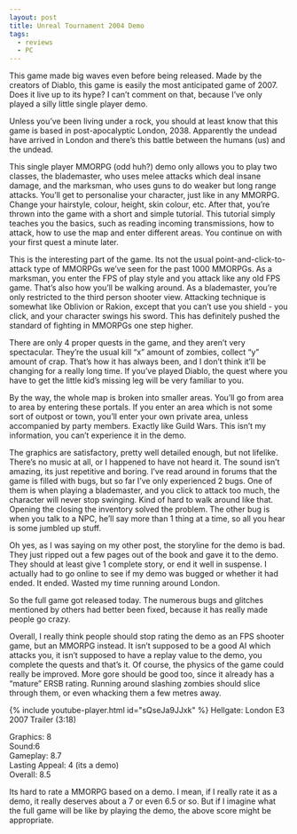 ```yaml
---
layout: post
title: Unreal Tournament 2004 Demo
tags:
  - reviews
  - PC
---
```


This game made big waves even before being released. Made by the creators of Diablo, this game is easily the most anticipated game of 2007. Does it live up to its hype? I can’t comment on that, because I’ve only played a silly little single player demo.

Unless you’ve been living under a rock, you should at least know that this game is based in post-apocalyptic London, 2038. Apparently the undead have arrived in London and there’s this battle between the humans (us) and the undead.

This single player MMORPG (odd huh?) demo only allows you to play two classes, the blademaster, who uses melee attacks which deal insane damage, and the marksman, who uses guns to do weaker but long range attacks. You’ll get to personalise your character, just like in any MMORPG. Change your hairstyle, colour, height, skin colour, etc. After that, you’re thrown into the game with a short and simple tutorial. This tutorial simply teaches you the basics, such as reading incoming transmissions, how to attack, how to use the map and enter different areas. You continue on with your first quest a minute later.

This is the interesting part of the game. Its not the usual point-and-click-to-attack type of MMORPGs we’ve seen for the past 1000 MMORPGs. As a marksman, you enter the FPS of play style and you attack like any old FPS game. That’s also how you’ll be walking around. As a blademaster, you’re only restricted to the third person shooter view. Attacking technique is somewhat like Oblivion or Rakion, except that you can’t use you shield - you click, and your character swings his sword. This has definitely pushed the standard of fighting in MMORPGs one step higher.

There are only 4 proper quests in the game, and they aren’t very spectacular. They’re the usual kill “x” amount of zombies, collect “y” amount of crap. That’s how it has always been, and I don’t think it’ll be changing for a really long time. If you’ve played Diablo, the quest where you have to get the little kid’s missing leg will be very familiar to you.

By the way, the whole map is broken into smaller areas. You’ll go from area to area by entering these portals. If you enter an area which is not some sort of outpost or town, you’ll enter your own private area, unless accompanied by party members. Exactly like Guild Wars. This isn’t my information, you can’t experience it in the demo.

The graphics are satisfactory, pretty well detailed enough, but not lifelike. There’s no music at all, or I happened to have not heard it. The sound isn’t amazing, its just repetitive and boring. I’ve read around in forums that the game is filled with bugs, but so far I’ve only experienced 2 bugs. One of them is when playing a blademaster, and you click to attack too much, the character will never stop swinging. Kind of hard to walk around like that. Opening the closing the inventory solved the problem. The other bug is when you talk to a NPC, he’ll say more than 1 thing at a time, so all you hear is some jumbled up stuff.

Oh yes, as I was saying on my other post, the storyline for the demo is bad. They just ripped out a few pages out of the book and gave it to the demo. They should at least give 1 complete story, or end it well in suspense. I actually had to go online to see if my demo was bugged or whether it had ended. It ended. Wasted my time running around London.

So the full game got released today. The numerous bugs and glitches mentioned by others had better been fixed, because it has really made people go crazy.

Overall, I really think people should stop rating the demo as an FPS shooter game, but an MMORPG instead. It isn’t supposed to be a good AI which attacks you, it isn’t supposed to have a replay value to the demo, you complete the quests and that’s it. Of course, the physics of the game could really be improved. More gore should be good too, since it already has a “mature” ERSB rating. Running around slashing zombies should slice through them, or even whacking them a few metres away.

{% include youtube-player.html id="sQseJa9JJxk" %}
Hellgate: London E3 2007 Trailer (3:18)

Graphics: 8<br />
Sound:6<br />
Gameplay: 8.7<br />
Lasting Appeal: 4 (its a demo)<br />
Overall: 8.5

Its hard to rate a MMORPG based on a demo. I mean, if I really rate it as a demo, it really deserves about a 7 or even 6.5 or so. But if I imagine what the full game will be like by playing the demo, the above score might be appropriate.
